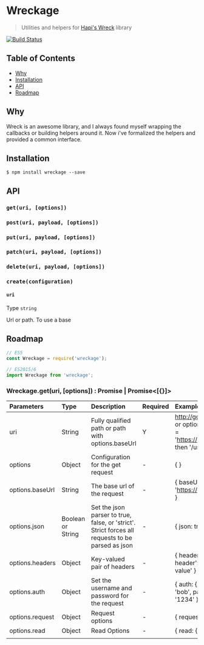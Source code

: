 # Wreckage
> Utilities and helpers for [Hapi's Wreck](https://github.com/hapijs/wreck) library

[![Build Status](https://travis-ci.org/TylerGarlick/wreckage.svg?branch=master)](https://travis-ci.org/TylerGarlick/wreckage)

## Table of Contents

- [Why](#why)
- [Installation](#installation)
- [API](#api)
- [Roadmap](#roadmap)



    
## Why

Wreck is an awesome library, and I always found myself wrapping the callbacks or building helpers around it.  Now i've formalized the helpers and provided a common interface.

## Installation

```console
$ npm install wreckage --save
```

## API

### `get(uri, [options])`
### `post(uri, payload, [options])`
### `put(uri, payload, [options])`
### `patch(uri, payload, [options])`
### `delete(uri, payload, [options])`
### `create(configuration)`

#### `uri`

Type `string`

Url or path. To use a base

## Roadmap











```js
// ES5	
const Wreckage = require('wreckage');

// ES2015/6
import Wreckage from 'wreckage';
```

### Wreckage.get(uri, [options]) : Promise<Any> | Promise<[{}]>

| Parameters      | Type              | Description                                                                                       | Required | Examples                                                                   |
|:----------------|:------------------|:--------------------------------------------------------------------------------------------------|:---------|:---------------------------------------------------------------------------|
| uri             | String            | Fully qualified path or path with options.baseUrl                                                 | Y        | http://google.com or options.basePath = 'https://google.com' then '/users' |
| options         | Object            | Configuration for the get request                                                                 | -        | { }                                                                        |
| options.baseUrl | String            | The base url of the request                                                                       | -        | { baseUrl: 'https://google.com' }                                          |
| options.json    | Boolean or String | Set the json parser to true, false, or 'strict'.  Strict forces all requests to be parsed as json | -        | { json: true }                                                             |
| options.headers | Object            | Key-valued pair of headers                                                                        | -        | { headers: { 'x-header': 'some value' }                                    |
| options.auth    | Object            | Set the username and password for the request                                                     | -        | { auth: { username: 'bob', password: '1234' }                              |
| options.request | Object            | Request options                                                                                   | -        | { request: {} }                                                            |
| options.read    | Object            | Read Options                                                                                      | -        | { read: {} }                                                               |
|                 |                   |                                                                                                   |          |                                                                            |




